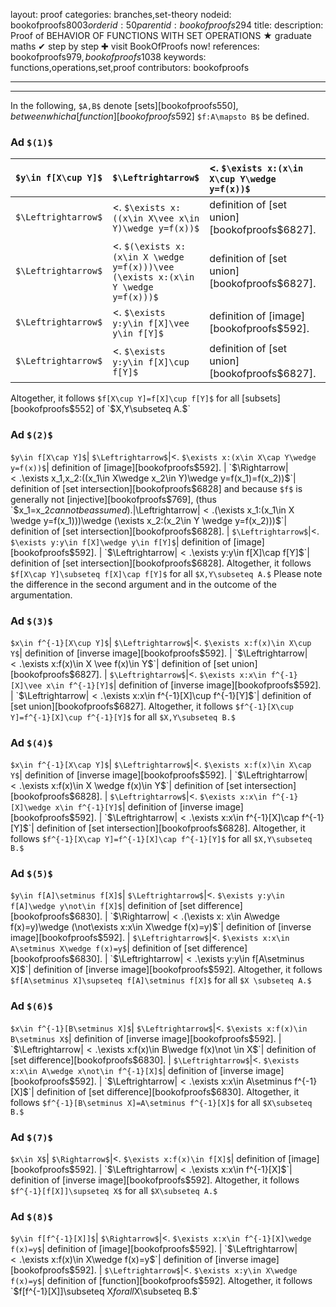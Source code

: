 layout: proof
categories: branches,set-theory
nodeid: bookofproofs$8003
orderid: 50
parentid: bookofproofs$294
title: 
description:  Proof of BEHAVIOR OF FUNCTIONS WITH SET OPERATIONS &#9733; graduate maths &#10004; step by step &#10010; visit BookOfProofs now!
references: bookofproofs$979,bookofproofs$1038
keywords: functions,operations,set,proof
contributors: bookofproofs


---


---

In the following, `$A,B$` denote [sets][bookofproofs$550], between which a [function][bookofproofs$592] `$f:A\mapsto B$` be defined.

### Ad `$(1)$` 


`$y\in f[X\cup Y]$` | `$\Leftrightarrow$` | <. `$\exists x:(x\in X\cup Y\wedge y=f(x))$` | definition of [image][bookofproofs$592].
:------------- |:------------- |:------------- |:-------------
| `$\Leftrightarrow$`|<. `$\exists x:((x\in X\vee x\in  Y)\wedge y=f(x))$`| definition of [set union][bookofproofs$6827].
| `$\Leftrightarrow$`|<. `$(\exists x:(x\in X \wedge y=f(x)))\vee (\exists x:(x\in Y \wedge y=f(x)))$`| definition of [set union][bookofproofs$6827].
| `$\Leftrightarrow$`|<. `$\exists y:y\in f[X]\vee y\in f[Y]$`| definition of [image][bookofproofs$592].
| `$\Leftrightarrow$`|<. `$\exists y:y\in f[X]\cup f[Y]$`| definition of [set union][bookofproofs$6827].
Altogether, it follows `$f[X\cup Y]=f[X]\cup f[Y]$` for all [subsets][bookofproofs$552] of `$X,Y\subseteq A.$`

### Ad `$(2)$` 

 `$y\in f[X\cap Y]$`| `$\Leftrightarrow$`|<. `$\exists x:(x\in X\cap Y\wedge y=f(x))$`| definition of [image][bookofproofs$592].
| `$\Rightarrow$`|<. `$\exists x_1,x_2:((x_1\in X\wedge x_2\in  Y)\wedge y=f(x_1)=f(x_2))$`| definition of [set intersection][bookofproofs$6828] and because `$f$` is generally not [injective][bookofproofs$769], (thus `$x_1=x_2$` cannot be assumed).
| `$\Leftrightarrow$`|<. `$(\exists x_1:(x_1\in X \wedge y=f(x_1)))\wedge (\exists x_2:(x_2\in Y \wedge y=f(x_2)))$`| definition of [set intersection][bookofproofs$6828].
| `$\Leftrightarrow$`|<. `$\exists y:y\in f[X]\wedge y\in f[Y]$`| definition of [image][bookofproofs$592].
| `$\Leftrightarrow$`|<. `$\exists y:y\in f[X]\cap f[Y]$`| definition of [set intersection][bookofproofs$6828].
Altogether, it follows `$f[X\cap Y]\subseteq f[X]\cap f[Y]$` for all `$X,Y\subseteq A.$` Please note the difference in the second argument and in the outcome of the argumentation. 

### Ad `$(3)$` 

 `$x\in f^{-1}[X\cup Y]$`| `$\Leftrightarrow$`|<. `$\exists x:f(x)\in X\cup Y$`| definition of [inverse image][bookofproofs$592].
| `$\Leftrightarrow$`|<. `$\exists x:f(x)\in X \vee f(x)\in Y$`| definition of [set union][bookofproofs$6827].
| `$\Leftrightarrow$`|<. `$\exists x:x\in f^{-1}[X]\vee x\in f^{-1}[Y]$`| definition of [inverse image][bookofproofs$592].
| `$\Leftrightarrow$`|<. `$\exists x:x\in f^{-1}[X]\cup f^{-1}[Y]$`| definition of [set union][bookofproofs$6827].
Altogether, it follows `$f^{-1}[X\cup Y]=f^{-1}[X]\cup f^{-1}[Y]$` for all `$X,Y\subseteq B.$`

### Ad `$(4)$` 

 `$x\in f^{-1}[X\cap Y]$`| `$\Leftrightarrow$`|<. `$\exists x:f(x)\in X\cap Y$`| definition of [inverse image][bookofproofs$592].
| `$\Leftrightarrow$`|<. `$\exists x:f(x)\in X \wedge f(x)\in Y$`| definition of [set intersection][bookofproofs$6828].
| `$\Leftrightarrow$`|<. `$\exists x:x\in f^{-1}[X]\wedge x\in f^{-1}[Y]$`| definition of [inverse image][bookofproofs$592].
| `$\Leftrightarrow$`|<. `$\exists x:x\in f^{-1}[X]\cap f^{-1}[Y]$`| definition of [set intersection][bookofproofs$6828].
Altogether, it follows `$f^{-1}[X\cap Y]=f^{-1}[X]\cap f^{-1}[Y]$` for all `$X,Y\subseteq B.$`

### Ad `$(5)$` 

 `$y\in f[A]\setminus f[X]$`| `$\Leftrightarrow$`|<. `$\exists y:y\in f[A]\wedge y\not\in f[X]$`| definition of [set difference][bookofproofs$6830].
| `$\Rightarrow$`|<. `$(\exists x: x\in A\wedge f(x)=y)\wedge (\not\exists x:x\in X\wedge f(x)=y)$`| definition of [inverse image][bookofproofs$592].
| `$\Leftrightarrow$`|<. `$\exists x:x\in A\setminus X\wedge f(x)=y$`| definition of [set difference][bookofproofs$6830].
| `$\Leftrightarrow$`|<. `$\exists y:y\in f[A\setminus X]$`| definition of [inverse image][bookofproofs$592].
Altogether, it follows `$f[A\setminus X]\supseteq f[A]\setminus f[X]$` for all `$X \subseteq A.$`


### Ad `$(6)$` 

 `$x\in f^{-1}[B\setminus X]$`| `$\Leftrightarrow$`|<. `$\exists x:f(x)\in B\setminus X$`| definition of [inverse image][bookofproofs$592].
| `$\Leftrightarrow$`|<. `$\exists x:f(x)\in B\wedge f(x)\not \in X$`| definition of [set difference][bookofproofs$6830].
| `$\Leftrightarrow$`|<. `$\exists x:x\in A\wedge x\not\in f^{-1}[X]$`| definition of [inverse image][bookofproofs$592].
| `$\Leftrightarrow$`|<. `$\exists x:x\in A\setminus f^{-1}[X]$`| definition of [set difference][bookofproofs$6830].
Altogether, it follows `$f^{-1}[B\setminus X]=A\setminus f^{-1}[X]$` for all `$X\subseteq B.$`


### Ad `$(7)$` 

 `$x\in X$`| `$\Rightarrow$`|<. `$\exists x:f(x)\in f[X]$`| definition of [image][bookofproofs$592].
| `$\Leftrightarrow$`|<. `$\exists x:x\in f^{-1}[X]$`| definition of [inverse image][bookofproofs$592].
Altogether, it follows `$f^{-1}[f[X]]\supseteq X$` for all `$X\subseteq A.$`

### Ad `$(8)$` 

 `$y\in f[f^{-1}[X]]$`| `$\Rightarrow$`|<. `$\exists x:x\in f^{-1}[X]\wedge f(x)=y$`| definition of [image][bookofproofs$592].
| `$\Leftrightarrow$`|<. `$\exists x:f(x)\in X\wedge f(x)=y$`| definition of [inverse image][bookofproofs$592].
| `$\Leftrightarrow$`|<. `$\exists x:y\in X\wedge f(x)=y$`| definition of [function][bookofproofs$592].
Altogether, it follows `$f[f^{-1}[X]]\subseteq X$` for all `$X\subseteq B.$`
